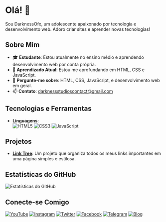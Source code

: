 # Olá! 👋

Sou DarknessOfx, um adolescente apaixonado por tecnologia e desenvolvimento web. Adoro criar sites e aprender novas tecnologias!

## Sobre Mim

- 🎓 **Estudante**: Estou atualmente no ensino médio e aprendendo desenvolvimento web por conta própria.
- 🌱 **Aprendizado Atual**: Estou me aprofundando em HTML, CSS e JavaScript.
- 💬 **Pergunte-me sobre**: HTML, CSS, JavaScript, e desenvolvimento web em geral.
- 📫 **Contato**: [darknessstudioscontact@gmail.com](mailto:darknessstudioscontact@gmail.com)

## Tecnologias e Ferramentas

- **Linguagens**: 
  <br>
  ![HTML5](https://img.shields.io/badge/HTML5-E34F26?style=for-the-badge&logo=html5&logoColor=white)
  ![CSS3](https://img.shields.io/badge/CSS3-1572B6?style=for-the-badge&logo=css3&logoColor=white)
  ![JavaScript](https://img.shields.io/badge/JavaScript-F7DF1E?style=for-the-badge&logo=javascript&logoColor=black)

## Projetos

- **[Link Tree](https://darknessofx-link-tree.vercel.app)**: Um projeto que organiza todos os meus links importantes em uma página simples e estilosa.

## Estatísticas do GitHub

![Estatísticas do GitHub](https://github-readme-stats.vercel.app/api?username=DarknessOfx&show_icons=true&theme=radical)

## Conecte-se Comigo

[![YouTube](https://img.shields.io/badge/YouTube-FF0000?style=for-the-badge&logo=youtube&logoColor=white)](https://youtube.com/@darkness-ofx?si=bGOAcalb0-j7PbGV) 
[![Instagram](https://img.shields.io/badge/Instagram-E4405F?style=for-the-badge&logo=instagram&logoColor=white)](https://www.instagram.com/darknessofx?igsh=MTU1Z21mcWpjbzRudw==) 
[![Twitter](https://img.shields.io/badge/Twitter-1DA1F2?style=for-the-badge&logo=twitter&logoColor=white)](https://x.com/darkdevofx?t=3xhFNCOnR0sPY_7GXURTRw&s=09) 
[![Facebook](https://img.shields.io/badge/Facebook-1877F2?style=for-the-badge&logo=facebook&logoColor=white)](https://www.facebook.com/profile.php?id=61561200176026&mibextid=ZbWKwL) 
[![Telegram](https://img.shields.io/badge/Telegram-2CA5E0?style=for-the-badge&logo=telegram&logoColor=white)](https://t.me/@DarknessOfx) 
[![Blog](https://img.shields.io/badge/Blog-FF5722?style=for-the-badge&logo=blogger&logoColor=white)](https://darkness-ofx-studios.blogspot.com/?m=1)